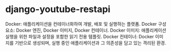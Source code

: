 # django-youtube-restapi

Docker: 애플리케이션을 컨테이너화하여 개발, 배포 및 실행하는 플랫폼.
Docker 구성요소: Docker 엔진, Docker 이미지, Docker 컨테이너.
Docker 이미지: 애플리케이션 실행을 위한 파일과 설정을 포함한 읽기 전용 템플릿.
Docker 컨테이너: Docker 이미지를 기반으로 생성되며, 실행 중인 애플리케이션과 그 의존성을 담고 있는 격리된 환경.